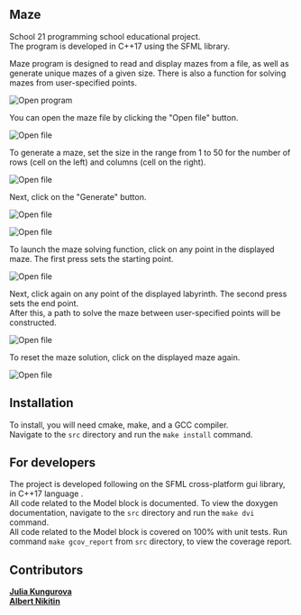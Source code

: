 ## Maze
School 21 programming school educational project.<br>
The program is developed in C++17 using the SFML library.<br>

Maze program is designed to read and display mazes from a file, as well as generate unique mazes of a given size. There is also a function for solving mazes from user-specified points.<br>

![Open program](./readme_resources/first_start.png)

You can open the maze file by clicking the "Open file" button.<br>

![Open file](./readme_resources/open_file.png)


To generate a maze, set the size in the range from 1 to 50 for the number of rows (cell on the left) and columns (cell on the right). 

![Open file](./readme_resources/size_maze.png)

Next, click on the "Generate" button.<br>

![Open file](./readme_resources/generate_maze_25_50.png)

![Open file](./readme_resources/generate_maze_50_50.png)


To launch the maze solving function, click on any point in the displayed maze. The first press sets the starting point.<br>

![Open file](./readme_resources/point_A.png)

Next, click again on any point of the displayed labyrinth. The second press sets the end point.<br>
After this, a path to solve the maze between user-specified points will be constructed.<br>

![Open file](./readme_resources/point_B.png)

To reset the maze solution, click on the displayed maze again.<br>

![Open file](./readme_resources/clean_maze.png)

## Installation
To install, you will need cmake, make, and a GCC compiler.<br>
Navigate to the `src` directory and run the `make install` command.

## For developers
The project is developed following on the SFML cross-platform gui library, in C++17 language .<br>
All code related to the Model block is documented. To view the doxygen documentation, navigate to the `src` directory and run the `make dvi` command.<br>
All code related to the Model block is covered on 100% with unit tests. Run command `make gcov_report` from `src`
directory, to view the coverage report.<br>

## Contributors
[__Julia Kungurova__](https://github.com/SwCherr)<br>
[__Albert Nikitin__](https://github.com/erosrolf)<br>